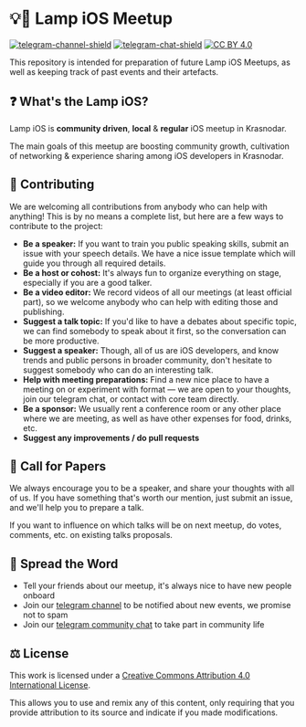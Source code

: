 # 💡📱 Lamp iOS Meetup

[![telegram-channel-shield]][telegram-channel]
[![telegram-chat-shield]][telegram-chat]
[![CC BY 4.0][cc-by-shield]][cc-by]

This repository is intended for preparation of future Lamp iOS Meetups, as well as keeping track of past events and their artefacts.

## ❓ What's the Lamp iOS?

Lamp iOS is **community driven**, **local** & **regular** iOS meetup in Krasnodar. 

The main goals of this meetup are boosting community growth, cultivation of networking & experience sharing among iOS developers in Krasnodar.

## 🤝 Contributing

We are welcoming all contributions from anybody who can help with anything! This is by no means a complete list, but here are a few ways to contribute to the project:

- **Be a speaker:** If you want to train you public speaking skills, submit an issue with your speech details. We have a nice issue template which will guide you through all required details.
- **Be a host or cohost:** It's always fun to organize everything on stage, especially if you are a good talker.
- **Be a video editor:** We record videos of all our meetings (at least official part), so we welcome anybody who can help with editing those and publishing.
- **Suggest a talk topic:** If you'd like to have a debates about specific topic, we can find somebody to speak about it first, so the conversation can be more productive.
- **Suggest a speaker:** Though, all of us are iOS developers, and know trends and public persons in broader community, don't hesitate to suggest somebody who can do an interesting talk.
- **Help with meeting preparations:** Find a new nice place to have a meeting on or experiment with format — we are open to your thoughts, join our telegram chat, or contact with core team directly.
- **Be a sponsor:** We usually rent a conference room or any other place where we are meeting, as well as have other expenses for food, drinks, etc.
- **Suggest any improvements / do pull requests** 

## 📄 Call for Papers

We always encourage you to be a speaker, and share your thoughts with all of us. If you have something that's worth our mention, just submit an issue, and we'll help you to prepare a talk.

If you want to influence on which talks will be on next meetup, do votes, comments, etc. on existing talks proposals.

## 📣 Spread the Word

- Tell your friends about our meetup, it's always nice to have new people onboard
- Join our [telegram channel][telegram-channel] to be notified about new events, we promise not to spam
- Join our [telegram community chat][telegram-chat] to take part in community life

## ⚖️ License

This work is licensed under a [Creative Commons Attribution 4.0 International License][cc-by].

This allows you to use and remix any of this content, only requiring that you provide attribution to its source and indicate if you made modifications.

[cc-by]: http://creativecommons.org/licenses/by/4.0/
[cc-by-shield]: https://img.shields.io/badge/License-CC%20BY%204.0-lightgrey

[telegram-channel]: https://tlgg.ru/joinchat/AAAAAFX6MT-bYTXpgU7O-w
[telegram-channel-shield]: https://img.shields.io/badge/Telegram-Channel-informational?logo=telegram
[telegram-chat]: https://tlgg.ru/joinchat/Bs0RLE48zKoVltig3GRmlw
[telegram-chat-shield]: https://img.shields.io/badge/Telegram-Chat-informational?logo=telegram
